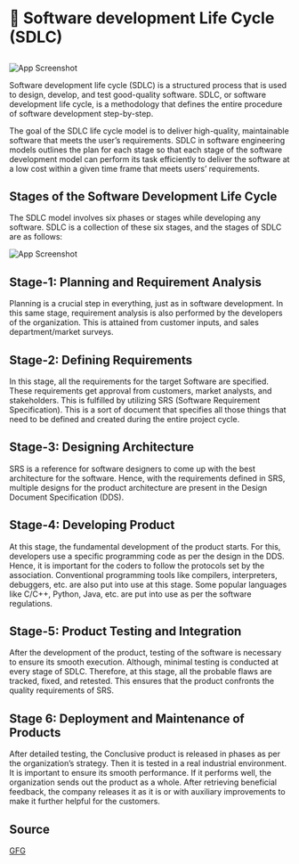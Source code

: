 
# 🔖 Software development Life Cycle (SDLC)



## 

![App Screenshot](https://miro.medium.com/v2/resize:fit:1400/1*CEiTy5Stbaee82Ipafwnxw.png)

Software development life cycle (SDLC) is a structured process that is used to design, develop, and test good-quality software. SDLC, or software development life cycle, is a methodology that defines the entire procedure of software development step-by-step.

The goal of the SDLC life cycle model is to deliver high-quality, maintainable software that meets the user’s requirements. SDLC in software engineering models outlines the plan for each stage so that each stage of the software development model can perform its task efficiently to deliver the software at a low cost within a given time frame that meets users’ requirements.


## Stages of the Software Development Life Cycle

The SDLC model involves six phases or stages while developing any software. SDLC is a collection of these six stages, and the stages of SDLC are as follows:

![App Screenshot](https://media.geeksforgeeks.org/wp-content/uploads/20231220112830/6-Stages-of-Software-Development-Life-Cycle.jpg)


## Stage-1: Planning and Requirement Analysis
Planning is a crucial step in everything, just as in software development. In this same stage, requirement analysis is also performed by the developers of the organization. This is attained from customer inputs, and sales department/market surveys. 


## Stage-2: Defining Requirements
In this stage, all the requirements for the target Software are specified. These requirements get approval from customers, market analysts, and stakeholders. 
This is fulfilled by utilizing SRS (Software Requirement Specification). This is a sort of document that specifies all those things that need to be defined and created during the entire project cycle. 


## Stage-3: Designing Architecture
SRS is a reference for software designers to come up with the best architecture for the software. Hence, with the requirements defined in SRS, multiple designs for the product architecture are present in the Design Document Specification (DDS). 

## Stage-4: Developing Product
At this stage, the fundamental development of the product starts. For this, developers use a specific programming code as per the design in the DDS. Hence, it is important for the coders to follow the protocols set by the association. Conventional programming tools like compilers, interpreters, debuggers, etc. are also put into use at this stage. Some popular languages like C/C++, Python, Java, etc. are put into use as per the software regulations. 

## Stage-5: Product Testing and Integration
After the development of the product, testing of the software is necessary to ensure its smooth execution. Although, minimal testing is conducted at every stage of SDLC. Therefore, at this stage, all the probable flaws are tracked, fixed, and retested. This ensures that the product confronts the quality requirements of SRS. 

## Stage 6: Deployment and Maintenance of Products
After detailed testing, the Conclusive product is released in phases as per the organization’s strategy. Then it is tested in a real industrial environment. It is important to ensure its smooth performance. If it performs well, the organization sends out the product as a whole. After retrieving beneficial feedback, the company releases it as it is or with auxiliary improvements to make it further helpful for the customers.



## Source 

[GFG](https://www.geeksforgeeks.org/software-development-life-cycle-sdlc/)

